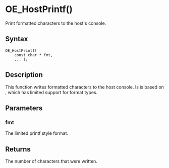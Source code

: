 # OE_HostPrintf()

Print formatted characters to the host's console.

## Syntax

    OE_HostPrintf(
        const char * fmt,
        ... );
## Description 

This function writes formatted characters to the host console. Is is based on , which has limited support for format types.



## Parameters

### fmt

The limited printf style format.

## Returns

The number of characters that were written.

